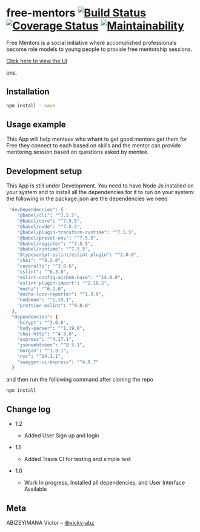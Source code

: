 # free-mentors [![Build Status](https://travis-ci.org/victor-abz/free-mentors.svg?branch=ft-integrating-coveralls-%23168236739)](https://travis-ci.org/victor-abz/free-mentors) [![Coverage Status](https://coveralls.io/repos/github/victor-abz/free-mentors/badge.svg?branch=ft-integrating-coveralls-%23168236739)](https://coveralls.io/github/victor-abz/free-mentors?branch=ft-integrating-coveralls-%23168236739) [![Maintainability](https://api.codeclimate.com/v1/badges/a99a88d28ad37a79dbf6/maintainability)](https://codeclimate.com/github/codeclimate/codeclimate/maintainability)  
Free Mentors is a social initiative where accomplished professionals become role models to young people to provide free mentorship sessions.

[Click here to view the UI](https://victor-abz.github.io/free-mentors/ui/)

ons.


## Installation


```sh
npm install --save
```



## Usage example

This App will help mentees who whant to get good mentors get them for Free
they connect to each based on skills and the mentor can provide mentoring session 
based on questions asked by mentee.


## Development setup

This App is still under Development. You need to have Node Js installed on your system and to install all the dependencies for it to run on your system:
the following in the package.json are the dependencies we need

```sh
 "devDependencies": {
    "@babel/cli": "^7.5.5",
    "@babel/core": "^7.5.5",
    "@babel/node": "^7.5.5",
    "@babel/plugin-transform-runtime": "^7.5.5",
    "@babel/preset-env": "^7.5.5",
    "@babel/register": "^7.5.5",
    "@babel/runtime": "^7.5.5",
    "@typescript-eslint/eslint-plugin": "^2.0.0",
    "chai": "^4.2.0",
    "coveralls": "^3.0.6",
    "eslint": "^6.3.0",
    "eslint-config-airbnb-base": "^14.0.0",
    "eslint-plugin-import": "^2.18.2",
    "mocha": "^6.2.0",
    "mocha-lcov-reporter": "^1.3.0",
    "nodemon": "^1.19.1",
    "prettier-eslint": "^9.0.0"
  },
  "dependencies": {
    "bcrypt": "^3.0.6",
    "body-parser": "^1.19.0",
    "chai-http": "^4.3.0",
    "express": "^4.17.1",
    "jsonwebtoken": "^8.5.1",
    "morgan": "^1.9.1",
    "nyc": "^14.1.1",
    "swagger-ui-express": "^4.0.7"
  }
  ```
and then run the following command after cloning the repo

```sh
npm install
```
## Change log
* 1.2
    * Added User Sign up and login
* 1.1
    * Added Travis CI for testing and simple test

* 1.0
    * Work In progress, Installed all dependencies, and User Interface Available
    


## Meta

ABIZEYIMANA Victor – [@vicky-abz](https://twitter.com/vicky_abz)

